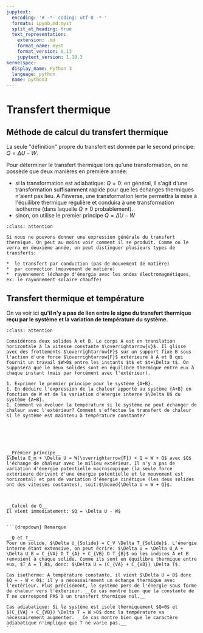 ```yaml
---
jupytext:
  encoding: '# -*- coding: utf-8 -*-'
  formats: ipynb,md:myst
  split_at_heading: true
  text_representation:
    extension: .md
    format_name: myst
    format_version: 0.13
    jupytext_version: 1.10.3
kernelspec:
  display_name: Python 3
  language: python
  name: python3
---
```

# Transfert thermique

## Méthode de calcul du transfert thermique  

La seule "définition" propre du transfert est donnée par le second principe: $Q = \Delta U - W$.

Pour déterminer le transfert thermique lors qu'une transformation, on ne possède que deux manières en première année:

* si la transformation est adiabatique: $Q = 0$: en général, il s'agit d'une transformation suffisamment rapide pour que les échanges thermiques n'aient pas lieu. A l'inverse, une transformation lente permettra la mise à l'équilibre thermique régulière et conduira à une transformation isotherme (dans laquelle $Q \neq 0$ probablement).
* sinon, on utilise le premier principe $Q = \Delta U - W$

 

````{admonition} Fondamental : Mode de transfert thermique
:class: attention

Si nous ne pouvons donner une expression générale du transfert thermique. On peut au moins voir comment il se produit. Comme on le verra en deuxième année, on peut distinguer plusieurs types de transferts:

*  le transfert par conduction (pas de mouvement de matière)
*  par convection (mouvement de matière)
*  rayonnement (échange d'énergie avec les ondes électromagnétiques, ex: le rayonnement solaire chauffe)

````

## Transfert thermique et température


On va voir ici __qu'il n'y a pas de lien entre le signe du transfert thermique reçu par le système et la variation de température du système.__  


````{admonition} Exercice 
:class: attention

Considérons deux solides A et B. Le corps A est en translation horizontale à la vitesse constante $\overrightarrow{v}$. Il glisse avec des frottements $\overrightarrow{F}$ sur un support fixe B sous l'action d'une force $\overrightarrow{F}$ extérieure à A et B qui fournit un travail $W>0$ entre les instants $t$ et $t+\Delta t$. On supposera que le deux solides sont en équilibre thermique entre eux à chaque instant (mais par forcément avec l'extérieur).

1. Exprimer le premier principe pour le système {A+B}.
1. En déduire l'expression de la chaleur apporté au système {A+B} en fonction de W et de la variation d'énergie interne $\Delta U$ du système {A+B}.
1. Comment va évoluer la température si le système ne peut échanger de chaleur avec l'extérieur? Comment s'effectue le transfert de chaleur si le système est maintenu à température constante?


````
````{dropdown} Démonstration

 


__Premier principe__  
$\Delta E_m + \Delta U = W(\overrightarrow{F}) + Q = W + Q$ avec $Q$ l'échange de chaleur avec le milieu extérieur. Il n'y a pas de variation d'énergie potentielle macroscopique (la seule force extérieure dérivant d'une énergie potentielle et le mouvement est horizontal) et pas de variation d'énergie cinétique (les deux solides ont des vitesses costantes), soit:$\boxed{\Delta U = W + Q}$.



__Calcul de Q__  
Il vient immediatement: $Q = \Delta U - W$


```{dropdown} Remarque

__Q et T__  
Pour un solide, $\Delta U_{Solide} = C_V \Delta T_{Solide}$. L'énergie interne étant extensive, on peut écrire: $\Delta U = \Delta U_A + \Delta U_B = C_{VA} D T_{A} + C_{VB} D T_{B}$ où les indices A et B renvoient à chaque solide. Comme ils sont en équilibre thermique entre eux, $T_A = T_B$, donc: $\Delta U = (C_{VA} + C_{VB}) \Delta T$.

Cas isotherme: A température constante, il vient $\Delta U = 0$ donc $Q = - W < 0$: il y a nécessairement un échange thermique avec l'extérieur. Plus précisément, le système pers de l'énergie sous forme de chaleur vers l'éxterieur. __Ce cas montre bien que la constante de T ne correspond PAS à un transfert thermique nul.__  

Cas adiabatique: Si le système est isolé thermiquement $Q=0$ et $(C_{VA} + C_{VB}) \Delta T = W >0$ donc la température va nécessairement augmenter. __Ce cas montre bien que le caractère adiabatique n'implique que T ne varie pas.__  
```
````

